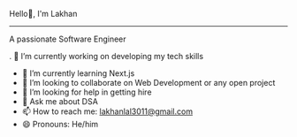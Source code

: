 Hello👋,  I'm Lakhan  <hr> 
A passionate Software Engineer

<!--
**Lakhan3011/Lakhan3011** is a ✨ _special_ ✨ repository because its `README.md` (this file) appears on your GitHub profile.

Here are some ideas to get you started: -->

. 🔭 I’m currently working on developing my tech skills
- 🌱 I’m currently learning Next.js
- 👯 I’m looking to collaborate on Web Development or any open project
- 🤔 I’m looking for help in getting hire
- 💬 Ask me about DSA
- 📫 How to reach me: lakhanlal3011@gmail.com
- 😄 Pronouns: He/him


